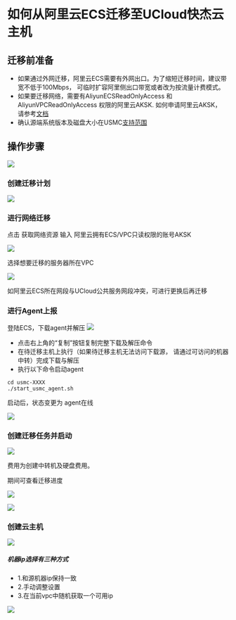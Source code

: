 # 如何从阿里云ECS迁移至UCloud快杰云主机

## 迁移前准备

- 如果通过外网迁移，阿里云ECS需要有外网出口。为了缩短迁移时间，建议带宽不低于100Mbps， 可临时扩容阿里侧出口带宽或者改为按流量计费模式。
- 如果要迁移网络，需要有AliyunECSReadOnlyAccess 和 AliyunVPCReadOnlyAccess 权限的阿里云AKSK. 如何申请阿里云AKSK， 请参考[文档](/usmc/faq)
- 确认源端系统版本及磁盘大小在USMC[支持范围](/usmc/introduction/sys)

## 操作步骤

![](http://usmc-doc.cn-bj.ufileos.com/practice001.png)

### 创建迁移计划

![](http://usmc-doc.cn-bj.ufileos.com/createSet20210126.png)

### 进行网络迁移

点击 获取网络资源 输入 阿里云拥有ECS/VPC只读权限的账号AKSK

![](http://usmc-doc.cn-bj.ufileos.com/practice003.png)

选择想要迁移的服务器所在VPC

![](http://usmc-doc.cn-bj.ufileos.com/practice003.png)

如阿里云ECS所在网段与UCloud公共服务网段冲突，可进行更换后再迁移

### 进行Agent上报

登陆ECS，下载agent并解压
![](http://usmc-doc.cn-bj.ufileos.com/downloadAgent20210126.png)

- 点击右上角的“复制”按钮复制完整下载及解压命令
- 在待迁移主机上执行（如果待迁移主机无法访问下载源， 请通过可访问的机器中转）完成下载与解压
- 执行以下命令启动agent

```
cd usmc-XXXX
./start_usmc_agent.sh
```

启动后，状态变更为 agent在线

![](http://usmc-doc.cn-bj.ufileos.com/practice006.png)

### 创建迁移任务并启动

![](http://usmc-doc.cn-bj.ufileos.com/practice007.png)

费用为创建中转机及硬盘费用。

期间可查看迁移进度

![](http://usmc-doc.cn-bj.ufileos.com/practice008.png)

![](http://usmc-doc.cn-bj.ufileos.com/practice009.png)


### 创建云主机

![](http://usmc-doc.cn-bj.ufileos.com/practice010.png)


##### 机器ip选择有三种方式

- 1.和源机器ip保持一致
- 2.手动调整设置
- 3.在当前vpc中随机获取一个可用ip

![](http://usmc-doc.cn-bj.ufileos.com/practice012.png)

